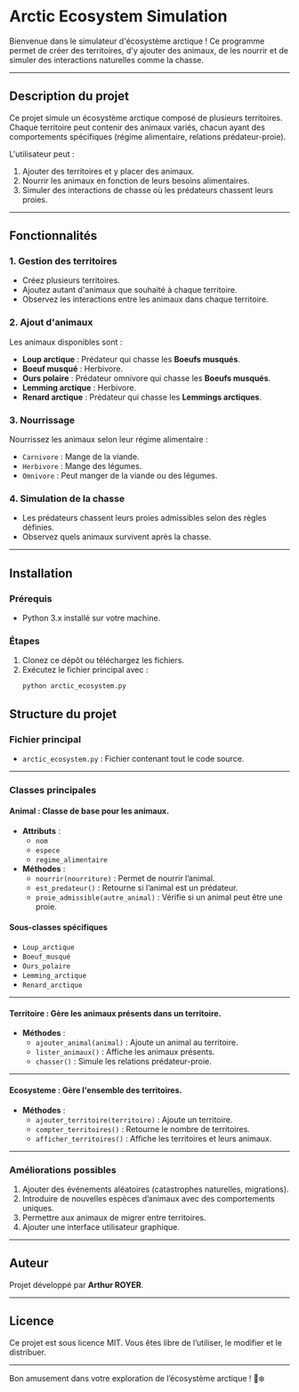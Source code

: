 # Arctic Ecosystem Simulation

Bienvenue dans le simulateur d'écosystème arctique ! Ce programme permet de créer des territoires, d'y ajouter des animaux, de les nourrir et de simuler des interactions naturelles comme la chasse.

---

## **Description du projet**

Ce projet simule un écosystème arctique composé de plusieurs territoires. Chaque territoire peut contenir des animaux variés, chacun ayant des comportements spécifiques (régime alimentaire, relations prédateur-proie). 

L'utilisateur peut :
1. Ajouter des territoires et y placer des animaux.
2. Nourrir les animaux en fonction de leurs besoins alimentaires.
3. Simuler des interactions de chasse où les prédateurs chassent leurs proies.

---

## **Fonctionnalités**

### 1. **Gestion des territoires**
- Créez plusieurs territoires.
- Ajoutez autant d'animaux que souhaité à chaque territoire.
- Observez les interactions entre les animaux dans chaque territoire.

### 2. **Ajout d'animaux**
Les animaux disponibles sont :
- **Loup arctique** : Prédateur qui chasse les **Boeufs musqués**.
- **Boeuf musqué** : Herbivore.
- **Ours polaire** : Prédateur omnivore qui chasse les **Boeufs musqués**.
- **Lemming arctique** : Herbivore.
- **Renard arctique** : Prédateur qui chasse les **Lemmings arctiques**.

### 3. **Nourrissage**
Nourrissez les animaux selon leur régime alimentaire :
- `Carnivore` : Mange de la viande.
- `Herbivore` : Mange des légumes.
- `Omnivore` : Peut manger de la viande ou des légumes.

### 4. **Simulation de la chasse**
- Les prédateurs chassent leurs proies admissibles selon des règles définies.
- Observez quels animaux survivent après la chasse.

---

## **Installation**

### **Prérequis**
- Python 3.x installé sur votre machine.

### **Étapes**
1. Clonez ce dépôt ou téléchargez les fichiers.
2. Exécutez le fichier principal avec :
   ```bash
   python arctic_ecosystem.py

## **Structure du projet**

### **Fichier principal**
- `arctic_ecosystem.py` : Fichier contenant tout le code source.

---

### **Classes principales**

#### **Animal** : Classe de base pour les animaux.
- **Attributs** :
  - `nom`
  - `espece`
  - `regime_alimentaire`
- **Méthodes** :
  - `nourrir(nourriture)` : Permet de nourrir l’animal.
  - `est_predateur()` : Retourne si l’animal est un prédateur.
  - `proie_admissible(autre_animal)` : Vérifie si un animal peut être une proie.

#### **Sous-classes spécifiques**
- `Loup_arctique`
- `Boeuf_musqué`
- `Ours_polaire`
- `Lemming_arctique`
- `Renard_arctique`

---

#### **Territoire** : Gère les animaux présents dans un territoire.
- **Méthodes** :
  - `ajouter_animal(animal)` : Ajoute un animal au territoire.
  - `lister_animaux()` : Affiche les animaux présents.
  - `chasser()` : Simule les relations prédateur-proie.

---

#### **Ecosysteme** : Gère l'ensemble des territoires.
- **Méthodes** :
  - `ajouter_territoire(territoire)` : Ajoute un territoire.
  - `compter_territoires()` : Retourne le nombre de territoires.
  - `afficher_territoires()` : Affiche les territoires et leurs animaux.

---

### **Améliorations possibles**
1. Ajouter des événements aléatoires (catastrophes naturelles, migrations).
2. Introduire de nouvelles espèces d’animaux avec des comportements uniques.
3. Permettre aux animaux de migrer entre territoires.
4. Ajouter une interface utilisateur graphique.

---

## **Auteur**
Projet développé par **Arthur ROYER**.

---

## **Licence**
Ce projet est sous licence MIT. Vous êtes libre de l’utiliser, le modifier et le distribuer.

---

Bon amusement dans votre exploration de l’écosystème arctique ! 🐾❄️
